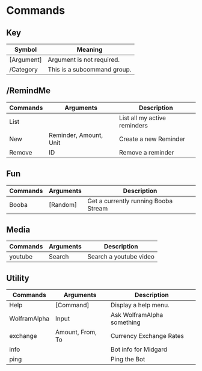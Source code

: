 # Commands

## Key 
| Symbol      | Meaning                        |
|-------------|--------------------------------|
| [Argument]  | Argument is not required.      |
| /Category   | This is a subcommand group.    |

## /RemindMe

| Commands | Arguments              | Description                  |
|----------|------------------------|------------------------------|
| List     |                        | List all my active reminders |
| New      | Reminder, Amount, Unit | Create a new Reminder        |
| Remove   | ID                     | Remove a reminder            |

## Fun

| Commands | Arguments | Description                          |
|----------|-----------|--------------------------------------|
| Booba    | [Random]  | Get a currently running Booba Stream |

## Media

| Commands | Arguments | Description            |
|----------|-----------|------------------------|
| youtube  | Search    | Search a youtube video |

## Utility

| Commands     | Arguments        | Description                |
|--------------|------------------|----------------------------|
| Help         | [Command]        | Display a help menu.       |
| WolframAlpha | Input            | Ask WolframAlpha something |
| exchange     | Amount, From, To | Currency Exchange Rates    |
| info         |                  | Bot info for Midgard       |
| ping         |                  | Ping the Bot               |